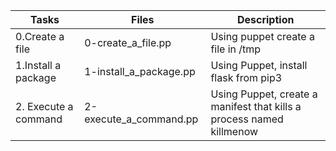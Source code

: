 | Tasks                | Files                  | Description                                                          |
|----------------------|------------------------|----------------------------------------------------------------------|
| 0.Create a file      | 0-create_a_file.pp     | Using puppet create a file in /tmp                                   |
| 1.Install a package  | 1-install_a_package.pp | Using Puppet, install flask from pip3                                |
| 2. Execute a command | 2-execute_a_command.pp | Using Puppet, create a manifest that kills a process named killmenow |
